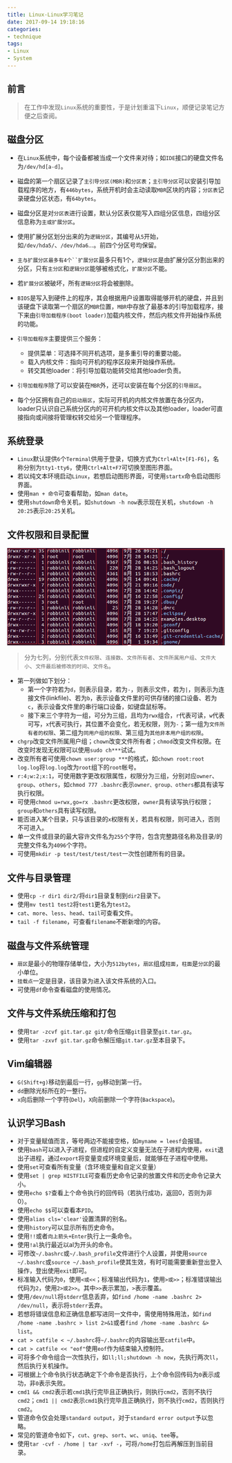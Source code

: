 ```yaml
---
title: Linux-Linux学习笔记
date: 2017-09-14 19:18:16
categories:
- technique
tags:
- Linux
- System
---
```


## 前言
> 在工作中发现`Linux`系统的重要性，于是计划重温下`Linux`，顺便记录笔记方便之后查阅。

## 磁盘分区

* 在`Linux`系统中，每个设备都被当成一个文件来对待；如`IDE`接口的硬盘文件名为`/dev/hd[a-d]`。
* 磁盘的第一个扇区记录了`主引导分区(MBR)`和`分区表`；`主引导分区`可以安装引导加载程序的地方，有`446bytes`，系统开机时会主动读取`MBR`区块的内容；`分区表`记录硬盘分区状态，有`64bytes`。
* 磁盘分区是对`分区表`进行设置，默认分区表仅能写入四组分区信息，四组分区信息称为`主或扩展分区`。
* 使用扩展分区划分出来的为`逻辑分区`，其编号从`5`开始，如`/dev/hda5/`、`/dev/hda6`...。前四个分区号均保留。
* `主与扩展分区最多有4个``扩展分区`最多只有1个，`逻辑分区`是由扩展分区分割出来的分区，只有`主分区`和`逻辑分区`能够被格式化，`扩展分区`不能。
* 若`扩展分区`被破坏，所有`逻辑分区`将会被删除。
* `BIOS`是写入到硬件上的程序，其会根据用户设置取得能够开机的硬盘，并且到该硬盘下读取第一个扇区的`MBR`位置，`MBR`中存放了最基本的引导加载程序，接下来由`引导加载程序(boot loader)`加载内核文件，然后内核文件开始操作系统的功能。
* `引导加载程序`主要提供三个服务：
	* 提供菜单：可选择不同开机选项，是多重引导的重要功能。
	* 载入内核文件：指向可开机的程序区段来开始操作系统。
	* 转交其他loader：将引导加载功能转交给其他loader负责。

* `引导加载程序`除了可以安装在`MBR`外，还可以安装在每个分区的`引导扇区`。
* 每个分区拥有自己的`启动扇区`，实际可开机的内核文件放置在各分区内，loader只认识自己系统分区内的可开机内核文件以及其他loader，loader可直接指向或间接将管理权转交给另一个管理程序。

## 系统登录

* `Linux`默认提供`6`个`Terminal`供用于登录，切换方式为`Ctrl+Alt+[F1-F6]`，名称分别为`tty1-tty6`，使用`Ctrl+Alt+F7`可切换至图形界面。
* 若以纯文本环境启动`Linux`，若想启动图形界面，可使用`startx`命令启动图形界面。
* 使用`man + 命令`可查看帮助，如`man date`。
* 使用`shutdown`命令关机，如`shutdown -h now`表示现在关机，`shutdown -h 20:25`表示`20:25`关机。

## 文件权限和目录配置

![Markdown](https://raw.githubusercontent.com/leesf/blogPhotos/master/file-permissions.png)

> 分为七列，分别代表`文件权限`、`连接数`、`文件所有者`、`文件所属用户组`、`文件大小`、`文件最后被修改的时间`、`文件名`。

* 第一列做如下划分：
	* 第一个字符若为`d`，则表示目录，若为`-`，则表示文件，若为`|`，则表示为连接文件(linkfile)、若为`b`，表示设备文件里的可供存储的接口设备、若为`c`，表示设备文件里的串行端口设备，如键盘鼠标等。
	* 接下来三个字符为一组，可分为三组，且均为`rwx`组合，`r`代表可读，`w`代表可写，`x`代表可执行，其位置不会变化，若无权限，则为`-`；第一组为`文件所有者的权限`、第二组为`同用户组的权限`、第三组为`其他非本用户组的权限`。
* `chgrp`改变文件所属用户组；`chown`改变文件所有者；`chmod`改变文件权限。在改变时发现无权限可以使用`sudo ch***`试试。
* 改变所有者可使用`chown user:group ***`的格式，如`chown root:root log.log`将`log.log`改为`root`组下的`root`帐号。
* `r:4;w:2;x:1`，可使用数字更改权限属性，权限分为三组，分别对应`owner`、`group`、`others`，如`chmod 777 .bashrc`表示`owner、group、others`都具有读写执行权限。
* 可使用`chmod u=rwx,go=rx .bashrc`更改权限，`owner`具有读写执行权限；`group`和`others`具有读写权限。
* 能否进入某个目录，只与该目录的`x`权限有关，若具有权限，则可进入，否则不可进入。
* 单一文件或目录的最大容许文件名为`255`个字符，包含完整路径名称及目录/的完整文件名为`4096`个字符。
* 可使用`mkdir -p test/test/test/test`一次性创建所有的目录。


## 文件与目录管理

* 使用`cp -r dir1 dir2/`将`dir1`目录复制到`dir2`目录下。
* 使用`mv test1 test2`将`test1`更名为`test2`。
* `cat`、`more`、`less`、`head`、`tail`可查看文件。
* `tail -f filename`，可查看`filename`不断新增的内容。 

## 磁盘与文件系统管理

* `扇区`是最小的物理存储单位，大小为`512bytes`，`扇区`组成`柱面`，`柱面`是`分区`的最小单位。
* `挂载点`一定是目录，该目录为进入该文件系统的入口。 
* 可使用`df`命令查看磁盘的使用情况。

## 文件与文件系统压缩和打包

* 使用`tar -zcvf git.tar.gz git/`命令压缩`git`目录至`git.tar.gz`。
* 使用`tar -zxvf git.tar.gz`命令解压缩`git.tar.gz`至本目录下。

## Vim编辑器

* `G(Shift+g)`移动到最后一行，`gg`移动到第一行。
* `dd`删除光标所在的一整行。
* `x`向后删除一个字符(`Del`)，`X`向前删除一个字符(`Backspace`)。

## 认识学习Bash

* 对于变量赋值而言，等号两边不能接空格，如`myname = leesf`会报错。
* 使用`bash`可以进入子进程，但进程的自定义变量无法在子进程内使用，`exit`退出子进程，通过`export`将变量变成环境变量后，就能够在子进程中使用。
* 使用`set`可查看所有变量（含环境变量和自定义变量）
* 使用`set | grep HISTFILE`可查看历史命令记录的放置文件和历史命令记录大小。
* 使用`echo $?`查看上个命令执行的回传码（若执行成功，返回0，否则为非0）。
* 使用`echo $$`可以查看本`PID`。
* 使用`alias cls='clear'`设置清屏的别名。
* 使用`history`可以显示所有历史命令。
* 使用`!!`或者`向上箭头+Enter`执行上一条命令。
* 使用`!al`执行最近以al为开头的命令。
* 可修改`~/.bashrc`或`~/.bash_profile`文件进行个人设置，并使用`source ~/.bashrc`或`source ~/.bash_profile`使其生效，有时可能需要重新登出登入操作，登出使用`exit`即可。
* 标准输入代码为`0`，使用`<或<<`；标准输出代码为`1`，使用`>或>>`；标准错误输出代码为`2`，使用`2>或2>>`。其中`>>`表示累加，`>`表示覆盖。
* 使用`/dev/null`将`stderr`信息丢弃，如`find /home -name .bashrc 2> /dev/null`，表示将`stderr`丢弃。
* 若想将错误信息和正确信息都写进同一文件中，需使用特殊用法，如`find /home -name .bashrc > list 2>&1`或者`find /home -name .bashrc &> list`。
* `cat > catfile < ~/.bashrc`将`~/.bashrc`的内容输出至`catfile`中。
* `cat > catfile << "eof"`使用`eof`作为结束输入控制符。
* 可将多个命令组合一次性执行，如`ll;ll;shutdown -h now`，先执行两次`ll`，然后执行关机操作。
* 可根据上个命令执行状态确定下个命令是否执行，上个命令回传码为`0`表示成功，非`0`表示失败。
* `cmd1 && cmd2`表示若`cmd1`执行完毕且正确执行，则执行`cmd2`，否则不执行`cmd2`；`cmd1 || cmd2`表示`cmd1`执行完毕且正确执行，则不执行`cmd2`，否则执行`cmd2`。
* 管道命令仅会处理`standard output`，对于`standard error output`予以忽略。
* 常见的管道命令如下，`cut`、`grep`、`sort`、`wc`、`uniq`、`tee`等。
* 使用`tar -cvf - /home | tar -xvf -`，可将`/home`打包后再解压到当前目录。